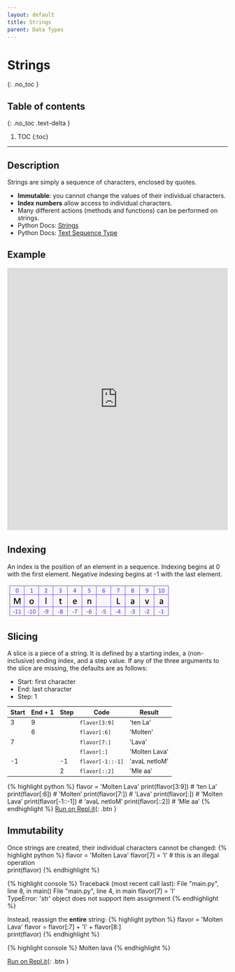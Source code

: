 ```yaml
---
layout: default
title: Strings
parent: Data Types
---
```

# Strings
{: .no_toc }
## Table of contents
{: .no_toc .text-delta }

1. TOC
{:toc}

---

## Description
Strings are simply a sequence of characters, enclosed by quotes. 
- **Immutable**: you cannot change the values of their individual characters.
- **Index numbers** allow access to individual characters. 
- Many different actions (methods and functions) can be performed on strings. 
- Python Docs: [Strings](https://docs.python.org/3/tutorial/introduction.html#strings)
- Python Docs: [Text Sequence Type](https://docs.python.org/3/library/stdtypes.html#text-sequence-type-str)

## Example

<iframe height="600px" width="100%" src="https://repl.it/@bianca_ruiz/strings?lite=true" scrolling="no" frameborder="no" allowtransparency="true" allowfullscreen="true" sandbox="allow-forms allow-pointer-lock allow-popups allow-same-origin allow-scripts allow-modals"></iframe>

## Indexing
An index is the position of an element in a sequence. Indexing begins at 0 with the first element. Negative indexing begins at -1 with the last element. 

![](/assets/string-index.png)

## Slicing
A slice is a piece of a string. It is defined by a starting index, a (non-inclusive) ending index, and a step value. If any of the three arguments to the slice are missing, the defaults are as follows:
- Start: first character
- End: last character
- Step: 1 

| Start | End + 1 | Step | Code                 | Result        |
|-------|---------|------|----------------------|---------------|
| 3     | 9       |      | ```flavor[3:9]```    | 'ten La'      |
|       | 6       |      | ```flavor[:6]```     | 'Molten'      |
| 7     |         |      | ```flavor[7:]```     | 'Lava'        |
|       |         |      | ```flavor[:]```      | 'Molten Lava' |
| -1    |         | -1   | ```flavor[-1::-1]``` | 'avaL netloM' |
|       |         | 2    | ```flavor[::2]```    | 'Mle aa'      |      

{% highlight python %}
flavor = 'Molten Lava'
print(flavor[3:9])          # ‘ten La’ 
print(flavor[:6])           # 'Molten’
print(flavor[7:])           # 'Lava'
print(flavor[:])            # ‘Molten Lava’
print(flavor[-1::-1])       # ‘avaL netloM’
print(flavor[::2])          # ‘Mle aa’
{% endhighlight %}
[Run on Repl.it](https://repl.it/@bianca_ruiz/string-slicing#main.py){: .btn }

## Immutability
Once strings are created, their individual characters cannot be changed: 
{% highlight python %}
flavor = 'Molten Lava'
flavor[7] = 'l'   # this is an illegal operation  
print(flavor)
{% endhighlight %}

{% highlight console %}
Traceback (most recent call last):
  File "main.py", line 8, in <module>
    main()
  File "main.py", line 4, in main
    flavor[7] = 'l'     
TypeError: 'str' object does not support item assignment
{% endhighlight %}

Instead, reassign the **entire** string:
{% highlight python %}
flavor = 'Molten Lava'
flavor = flavor[:7] + 'l' + flavor[8:]     
print(flavor)
{% endhighlight %}

{% highlight console %}
Molten lava
{% endhighlight %}

[Run on Repl.it](https://repl.it/@bianca_ruiz/string-immutability#main.py){: .btn }
